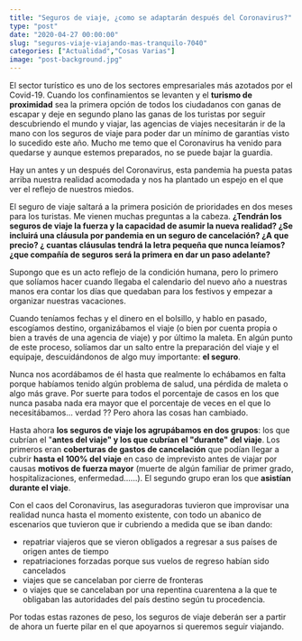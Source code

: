 ```yaml
---
title: "Seguros de viaje, ¿como se adaptarán después del Coronavirus?"
type: "post"
date: "2020-04-27 00:00:00"
slug: "seguros-viaje-viajando-mas-tranquilo-7040"
categories: ["Actualidad","Cosas Varias"]
image: "post-background.jpg"
---
```


El sector turístico es uno de los sectores empresariales más azotados por el Covid-19. Cuando los confinamientos se levanten y el **turismo de proximidad** sea la primera opción de todos los ciudadanos con ganas de escapar y deje en segundo plano las ganas de los turistas por seguir descubriendo el mundo y viajar, las agencias de viajes necesitarán ir de la mano con los seguros de viaje para poder dar un mínimo de garantías visto lo sucedido este año. Mucho me temo que el Coronavirus ha venido para quedarse y aunque estemos preparados, no se puede bajar la guardia.  
  
Hay un antes y un después del Coronavirus, esta pandemia ha puesta patas arriba nuestra realidad acomodada y nos ha plantado un espejo en el que ver el reflejo de nuestros miedos.  
  
El seguro de viaje saltará a la primera posición de prioridades en dos meses para los turistas. Me vienen muchas preguntas a la cabeza. **¿Tendrán los seguros de viaje la fuerza y la capacidad de asumir la nueva realidad? ¿Se incluirá una cláusula por pandemia en un seguro de cancelación? ¿A que precio? ¿ cuantas cláusulas tendrá la letra pequeña que nunca leíamos? ¿que compañía de seguros será la primera en dar un paso adelante?**   
  
Supongo que es un acto reflejo de la condición humana, pero lo primero que solíamos hacer cuando llegaba el calendario del nuevo año a nuestras manos era contar los días que quedaban para los festivos y empezar a organizar nuestras vacaciones.  
  
Cuando teníamos fechas y el dinero en el bolsillo, y hablo en pasado, escogíamos destino, organizábamos el viaje (o bien por cuenta propia o bien a través de una agencia de viaje) y por último la maleta. En algún punto de este proceso, solíamos dar un salto entre la preparación del viaje y el equipaje, descuidándonos de algo muy importante: **el seguro**.  
  
Nunca nos acordábamos de él hasta que realmente lo echábamos en falta porque habíamos tenido algún problema de salud, una pérdida de maleta o algo más grave. Por suerte para todos el porcentaje de casos en los que nunca pasaba nada era mayor que el porcentaje de veces en el que lo necesitábamos... verdad ?? Pero ahora las cosas han cambiado.  
  
Hasta ahora **los seguros de viaje los agrupábamos en dos grupos**: los que cubrían el "**antes del viaje" y los que cubrían el "durante" del viaje**. Los primeros eran **coberturas de gastos de cancelación** que podían llegar a cubrir **hasta el 100% del viaje** en caso de imprevisto antes de viajar por causas **motivos de fuerza mayor** (muerte de algún familiar de primer grado, hospitalizaciones, enfermedad......). El segundo grupo eran los que  **asistían durante el viaje**.  
  
Con el caos del Coronavirus, las aseguradoras tuvieron que improvisar una realidad nunca hasta el momento existente, con todo un abanico de escenarios que tuvieron que ir cubriendo a medida que se iban dando:

- repatriar viajeros que se vieron obligados a regresar a sus países de origen antes de tiempo
- repatriaciones forzadas porque sus vuelos de regreso habían sido cancelados
- viajes que se cancelaban por cierre de fronteras
- o viajes que se cancelaban por una repentina cuarentena a la que te obligaban las autoridades del país destino según tu procedencia.

Por todas estas razones de peso, los seguros de viaje deberán ser a partir de ahora un fuerte pilar en el que apoyarnos si queremos seguir viajando.